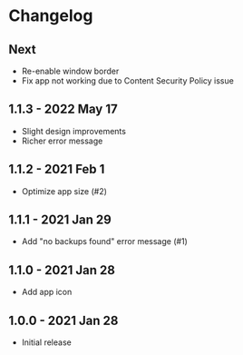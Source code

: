 # Changelog

## Next
- Re-enable window border
- Fix app not working due to Content Security Policy issue

## 1.1.3 - 2022 May 17
- Slight design improvements
- Richer error message

## 1.1.2 - 2021 Feb 1
- Optimize app size (#2)

## 1.1.1 - 2021 Jan 29
- Add "no backups found" error message (#1)

## 1.1.0 - 2021 Jan 28
- Add app icon

## 1.0.0 - 2021 Jan 28
- Initial release
